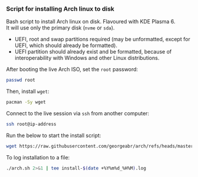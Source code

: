 ### Script for installing Arch linux to disk

Bash script to install Arch linux on disk. Flavoured with KDE Plasma 6.  
It will use only the primary disk (`nvme` or `sda`).
- UEFI, root and swap partitions required (may be unformatted, except for UEFI, which should already be formatted).  
- UEFI partition should already exist and be formatted, because of interoperability with Windows and other Linux distributions.
  
After booting the live Arch ISO, set the `root` password:
```bash
passwd root
```
Then, install `wget`:
```bash
pacman -Sy wget
```
Connect to the live session via `ssh` from another computer:
```bash
ssh root@ip-address
```
Run the below to start the install script:
```bash
wget https://raw.githubusercontent.com/georgeabr/arch/refs/heads/master/arch.sh -O arch.sh; chmod +x arch.sh
```
To log installation to a file:
```bash
./arch.sh 2>&1 | tee install-$(date +%Y%m%d_%H%M).log
```
